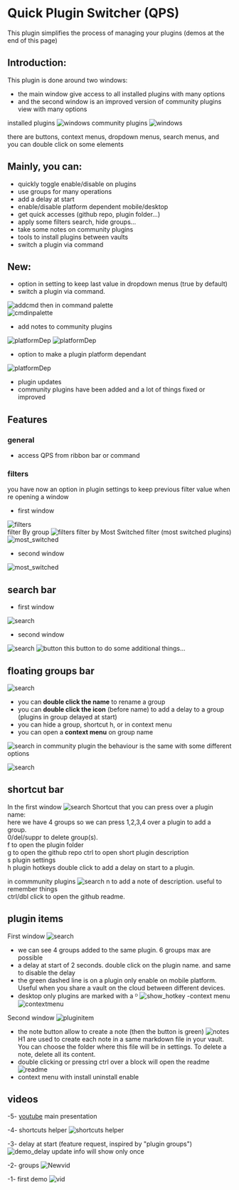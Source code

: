 # Quick Plugin Switcher (QPS)

This plugin simplifies the process of managing your plugins (demos at the end of this page)  

## Introduction:

This plugin is done around two windows:

- the main window give access to all installed plugins with many options 
- and the second window is an improved version of community plugins view with many options 

installed plugins
![windows](img/main_windows.jpg)
community plugins
![windows](img/second_window.png)

there are buttons, context menus, dropdown menus, search menus, and you can double click on some elements 

## Mainly, you can:

- quickly toggle enable/disable on plugins
- use groups for many operations
- add a delay at start
- enable/disable platform dependent mobile/desktop
- get quick accesses (github repo, plugin folder...)
- apply some filters search, hide groups...
- take some notes on community plugins
- tools to install plugins between vaults
- switch a plugin via command

## New: 

- option in setting to keep last value in dropdown menus (true by default)
- switch a plugin via command. 

![addcmd](img/add_command.png)
then in command palette  
![cmdinpalette](img/command_in_palette.png)

- add notes to community plugins 

![platformDep](img/note_button.png)
![platformDep](img/edit_note.png)  

- option to make a plugin platform dependant

![platformDep](img/platformDep.jpg)
- plugin updates
- community plugins have been added and a lot of things fixed or improved

## Features

### general
- access QPS from ribbon bar or command 

### filters

you have now an option in plugin settings to keep previous filter value when re opening a window

- first window

![filters](img/filters.jpeg)  
filter By group
![filters](img/show_by_group.jpg)
filter by Most Switched filter (most switched plugins)
![most_switched](img/most-switched.jpg)

- second window

![most_switched](img/comfilters.jpg)


## search bar

- first window

![search](img/searchbar.jpg)
- second window

![search](img/secondbar.png)
![button](img/comotherbutton.png)
this button to do some additional things...

## floating groups bar
![search](img/groupbar.png)


- you can **double click the name** to rename a group
- you can **double click the icon** (before name) to add a delay to a group (plugins in group delayed at start)
- you can hide a group, shortcut h, or in context menu
- you can open a **context menu** on group name

![search](img/groupcontext.png)
in community plugin the behaviour is the same with some different options

![search](img/commgroupcontext.png)

## shortcut bar

In the first window
![search](img/shortcuts.png)
Shortcut that you can press over a plugin name:  
here we have 4 groups so we can press 1,2,3,4 over a plugin to add a group.  
0/del/suppr to delete group(s).   
f to open the plugin folder  
g to open the github repo
ctrl to open short plugin description  
s plugin settings  
h plugin hotkeys
double click to add a delay on start to a plugin.  

in commmunity plugins
![search](img/comshortcuts.png)
n to add a note of description. useful to remember things  
ctrl/dbl click to open the github readme.

## plugin items

First window
![search](img/pluginitems.png)
- we can see 4 groups added to the same plugin. 6 groups max are possible
- a delay at start of 2 seconds. double click on the plugin name. and same to disable the delay
- the green dashed line is on a plugin only enable on mobile platform. Useful when you share a vault on the cloud between different devices.
- desktop only plugins are marked with a ᴰ
![show_hotkey](img/desktopOnly.jpg)
-context menu
![contextmenu](img/contextmenu.png)


Second window
![pluginitem](img/compluginitems.png)
- the note button allow to create a note (then the button is green)
![notes](img/notemodal.png)
H1 are used to create each note in a same markdown file in your vault. You can choose the folder where this file will be in settings.
To delete a note, delete all its content.
- double clicking or pressing ctrl over a block will open the readme
![readme](img/readme.png)
- context menu with install uninstall enable



## videos

-5- [youtube](https://youtu.be/-sPDQBTuEkc?si=uUKovOgOgnkdefyI) main presentation

-4- shortcuts helper
![shortcuts helper](gif/shortcuts_helper.gif)

-3- delay at start (feature request, inspired by "plugin groups")
![demo_delay](gif/demo_delay.gif)
update info will show only once

-2- groups
![Newvid](gif/multi-group-rename.gif)

-1- first demo
![vid](gif/demo.gif)  
